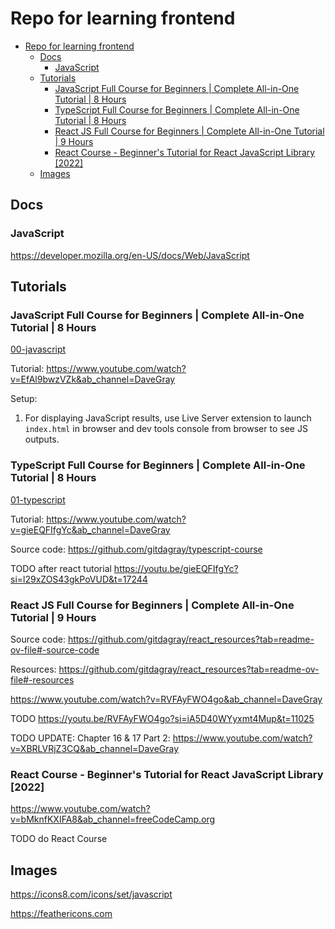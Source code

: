 # Repo for learning frontend

- [Repo for learning frontend](#repo-for-learning-frontend)
  - [Docs](#docs)
    - [JavaScript](#javascript)
  - [Tutorials](#tutorials)
    - [JavaScript Full Course for Beginners | Complete All-in-One Tutorial | 8 Hours](#javascript-full-course-for-beginners--complete-all-in-one-tutorial--8-hours)
    - [TypeScript Full Course for Beginners | Complete All-in-One Tutorial | 8 Hours](#typescript-full-course-for-beginners--complete-all-in-one-tutorial--8-hours)
    - [React JS Full Course for Beginners | Complete All-in-One Tutorial | 9 Hours](#react-js-full-course-for-beginners--complete-all-in-one-tutorial--9-hours)
    - [React Course - Beginner's Tutorial for React JavaScript Library \[2022\]](#react-course---beginners-tutorial-for-react-javascript-library-2022)
  - [Images](#images)

## Docs

### JavaScript

https://developer.mozilla.org/en-US/docs/Web/JavaScript

## Tutorials

### JavaScript Full Course for Beginners | Complete All-in-One Tutorial | 8 Hours

[00-javascript](00-javascript)

Tutorial: https://www.youtube.com/watch?v=EfAl9bwzVZk&ab_channel=DaveGray

Setup:

1. For displaying JavaScript results, use Live Server extension to launch `index.html` in browser and dev tools console from browser to see JS outputs.

### TypeScript Full Course for Beginners | Complete All-in-One Tutorial | 8 Hours

[01-typescript](01-typescript)

Tutorial: https://www.youtube.com/watch?v=gieEQFIfgYc&ab_channel=DaveGray

Source code: https://github.com/gitdagray/typescript-course

TODO after react tutorial https://youtu.be/gieEQFIfgYc?si=l29xZOS43gkPoVUD&t=17244

### React JS Full Course for Beginners | Complete All-in-One Tutorial | 9 Hours

Source code: https://github.com/gitdagray/react_resources?tab=readme-ov-file#-source-code

Resources: https://github.com/gitdagray/react_resources?tab=readme-ov-file#-resources

https://www.youtube.com/watch?v=RVFAyFWO4go&ab_channel=DaveGray

TODO https://youtu.be/RVFAyFWO4go?si=iA5D40WYyxmt4Mup&t=11025

TODO UPDATE: Chapter 16 & 17 Part 2: https://www.youtube.com/watch?v=XBRLVRjZ3CQ&ab_channel=DaveGray

### React Course - Beginner's Tutorial for React JavaScript Library [2022]

https://www.youtube.com/watch?v=bMknfKXIFA8&ab_channel=freeCodeCamp.org

TODO do React Course

## Images

https://icons8.com/icons/set/javascript

https://feathericons.com
